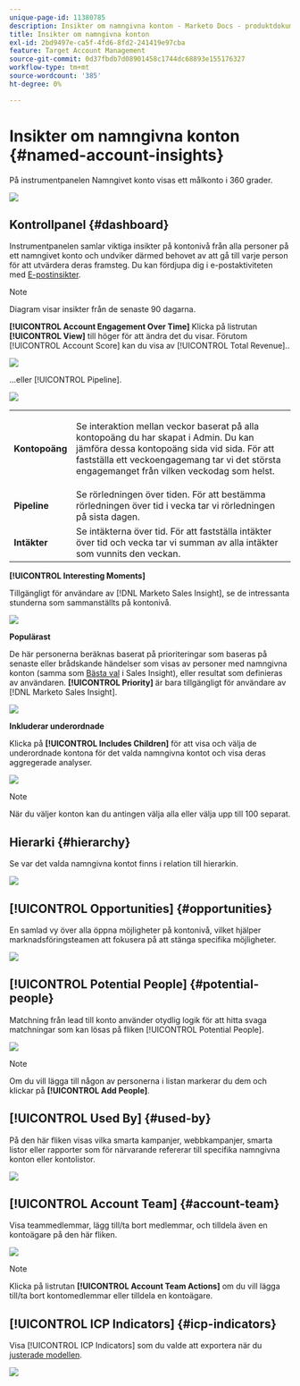 ```yaml
---
unique-page-id: 11380785
description: Insikter om namngivna konton - Marketo Docs - produktdokumentation
title: Insikter om namngivna konton
exl-id: 2bd9497e-ca5f-4fd6-8fd2-241419e97cba
feature: Target Account Management
source-git-commit: 0d37fbdb7d08901458c1744dc68893e155176327
workflow-type: tm+mt
source-wordcount: '385'
ht-degree: 0%

---
```


# Insikter om namngivna konton {#named-account-insights}

På instrumentpanelen Namngivet konto visas ett målkonto i 360 grader.

![](assets/one-1.png)

## Kontrollpanel {#dashboard}

Instrumentpanelen samlar viktiga insikter på kontonivå från alla personer på ett namngivet konto och undviker därmed behovet av att gå till varje person för att utvärdera deras framsteg. Du kan fördjupa dig i e-postaktiviteten med [E-postinsikter](/help/marketo/product-docs/reporting/email-insights/filtering-in-email-insights.md#account-based-marketing).

>[!NOTE]
>
>Diagram visar insikter från de senaste 90 dagarna.

**[!UICONTROL Account Engagement Over Time]** Klicka på listrutan **[!UICONTROL View]** till höger för att ändra det du visar. Förutom [!UICONTROL Account Score] kan du visa av [!UICONTROL Total Revenue]..

![](assets/two-new.png)

...eller [!UICONTROL Pipeline].

![](assets/three-new.png)

<table> 
 <tbody> 
  <tr> 
   <td><strong><span class="uicontrol">Kontopoäng</span></strong></td> 
   <td><p>Se interaktion mellan veckor baserat på alla kontopoäng du har skapat i <span class="uicontrol">Admin</span>. Du kan jämföra dessa kontopoäng sida vid sida. För att fastställa ett veckoengagemang tar vi det största engagemanget från vilken veckodag som helst.</p></td> 
  </tr> 
  <tr> 
   <td><strong><span class="uicontrol">Pipeline</span></strong></td> 
   <td>Se rörledningen över tiden. För att bestämma rörledningen över tid i vecka tar vi rörledningen på sista dagen.</td> 
  </tr> 
  <tr> 
   <td><strong><span class="uicontrol">Intäkter</span></strong></td> 
   <td>Se intäkterna över tid. För att fastställa intäkter över tid och vecka tar vi summan av alla intäkter som vunnits den veckan.</td> 
  </tr> 
 </tbody> 
</table>

**[!UICONTROL Interesting Moments]**

Tillgängligt för användare av [!DNL Marketo Sales Insight], se de intressanta stunderna som sammanställts på kontonivå.

![](assets/int-mom.png)

**Populärast**

De här personerna beräknas baserat på prioriteringar som baseras på senaste eller brådskande händelser som visas av personer med namngivna konton (samma som [Bästa val](/help/marketo/product-docs/marketo-sales-insight/msi-for-salesforce/features/stars-and-flames/priority-urgency-relative-score-and-best-bets.md) i Sales Insight), eller resultat som definieras av användaren. **[!UICONTROL Priority]** är bara tillgängligt för användare av [!DNL Marketo Sales Insight].

![](assets/top-ten.png)

**Inkluderar underordnade**

Klicka på **[!UICONTROL Includes Children]** för att visa och välja de underordnade kontona för det valda namngivna kontot och visa deras aggregerade analyser.

![](assets/abm.png)

>[!NOTE]
>
>När du väljer konton kan du antingen välja alla eller välja upp till 100 separat.

## Hierarki {#hierarchy}

Se var det valda namngivna kontot finns i relation till hierarkin.

![](assets/hierarchy.png)

## [!UICONTROL Opportunities] {#opportunities}

En samlad vy över alla öppna möjligheter på kontonivå, vilket hjälper marknadsföringsteamen att fokusera på att stänga specifika möjligheter.

![](assets/four-1.png)

## [!UICONTROL Potential People] {#potential-people}

Matchning från lead till konto använder otydlig logik för att hitta svaga matchningar som kan lösas på fliken [!UICONTROL Potential People].

![](assets/five-1.png)

>[!NOTE]
>
>Om du vill lägga till någon av personerna i listan markerar du dem och klickar på **[!UICONTROL Add People]**.

## [!UICONTROL Used By] {#used-by}

På den här fliken visas vilka smarta kampanjer, webbkampanjer, smarta listor eller rapporter som för närvarande refererar till specifika namngivna konton eller kontolistor.

![](assets/six-1.png)

## [!UICONTROL Account Team] {#account-team}

Visa teammedlemmar, lägg till/ta bort medlemmar, och tilldela även en kontoägare på den här fliken.

![](assets/seven-1.png)

>[!NOTE]
>
>Klicka på listrutan **[!UICONTROL Account Team Actions]** om du vill lägga till/ta bort kontomedlemmar eller tilldela en kontoägare.

## [!UICONTROL ICP Indicators] {#icp-indicators}

Visa [!UICONTROL ICP Indicators] som du valde att exportera när du [justerade modellen](/help/marketo/product-docs/target-account-management/account-profiling/account-profiling-ranking-and-tuning.md#model-tuning).

![](assets/eight.png)
